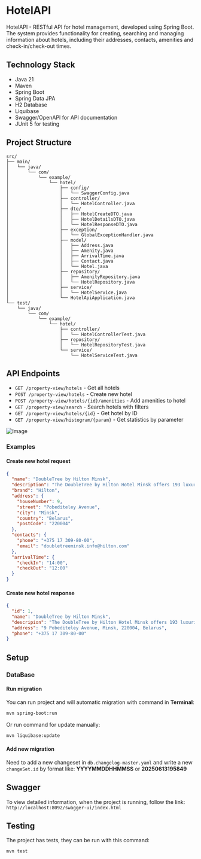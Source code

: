 # HotelAPI

HotelAPI - RESTful API for hotel management, developed using Spring Boot. The system provides functionality for creating, searching and managing information about hotels, including their addresses, contacts, amenities and check-in/check-out times.

## Technology Stack

- Java 21
- Maven
- Spring Boot
- Spring Data JPA
- H2 Database
- Liquibase
- Swagger/OpenAPI for API documentation
- JUnit 5 for testing

## Project Structure

```
src/
├── main/
│   └── java/
│       └── com/
│           └── example/
│               └── hotel/
│                   ├── config/
│                   │   └── SwaggerConfig.java
│                   ├── controller/
│                   │   └── HotelController.java
│                   ├── dto/
│                   │   ├── HotelCreateDTO.java
│                   │   ├── HotelDetailsDTO.java
│                   │   └── HotelResponseDTO.java
│                   ├── exception/
│                   │   └── GlobalExceptionHandler.java
│                   ├── model/
│                   │   ├── Address.java
│                   │   ├── Amenity.java
│                   │   ├── ArrivalTime.java
│                   │   ├── Contact.java
│                   │   └── Hotel.java
│                   ├── repository/
│                   │   ├── AmenityRepository.java
│                   │   └── HotelRepository.java
│                   ├── service/
│                   │   └── HotelService.java
│                   └── HotelApiApplication.java
└── test/
    └── java/
        └── com/
            └── example/
                └── hotel/
                    ├── controller/
                    │   └── HotelControllerTest.java
                    ├── repository/
                    │   └── HotelRepositoryTest.java
                    └── service/
                        └── HotelServiceTest.java
```

## API Endpoints

- `GET /property-view/hotels` - Get all hotels
- `POST /property-view/hotels` - Create new hotel
- `POST /property-view/hotels/{id}/amenities` - Add amenities to hotel
- `GET /property-view/search` - Search hotels with filters
- `GET /property-view/hotels/{id}` - Get hotel by ID
- `GET /property-view/histogram/{param}` - Get statistics by parameter

![Image](https://github.com/user-attachments/assets/4562a1eb-caa3-4bb6-8088-27b49fac49cd)

### Examples

#### Create new hotel request

```json
{
  "name": "DoubleTree by Hilton Minsk",
  "description": "The DoubleTree by Hilton Hotel Minsk offers 193 luxurious rooms in the Belorussian capital and stunning views of Minsk city from the hotel's 20th floor ...",
  "brand": "Hilton",
  "address": {
    "houseNumber": 9,
    "street": "Pobediteley Avenue",
    "city": "Minsk",
    "country": "Belarus",
    "postCode": "220004"
  },
  "contacts": {
    "phone": "+375 17 309-80-00",
    "email": "doubletreeminsk.info@hilton.com"
  },
  "arrivalTime": {
    "checkIn": "14:00",
    "checkOut": "12:00"
  }
}
```

#### Create new hotel response

```json
{
  "id": 1,
  "name": "DoubleTree by Hilton Minsk",
  "descripion": "The DoubleTree by Hilton Hotel Minsk offers 193 luxurious rooms in the Belorussian capital and stunning views of Minsk city from the hotel's 20th floor ...",
  "address": "9 Pobediteley Avenue, Minsk, 220004, Belarus",
  "phone": "+375 17 309-80-00"
}
```



## Setup

### DataBase

#### Run migration

You can run project and will automatic migration with command in <b>Terminal</b>:

```bash
mvn spring-boot:run
```

Or run command for update manually:

```bash
mvn liquibase:update
```

#### Add new migration

Need to add a new changeset in `db.changelog-master.yaml` and write a new `changeSet.id` by format like: <b>YYYYMMDDHHMMSS</b> or <b>20250613195849</b>


## Swagger

To view detailed information, when the project is running, follow the link: `http://localhost:8092/swagger-ui/index.html`


## Testing

The project has tests, they can be run with this command:

```bash
mvn test
```
